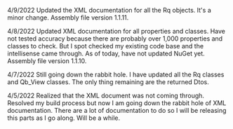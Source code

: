 4/9/2022
Updated the XML documentation for all the Rq objects.  It's a minor change.  Assembly file version 1.1.11.

4/8/2022
Updated XML documentation for all properties and classes.  Have not tested accuracy because there are probably over 1,000 properties and classes to check.  But I spot checked my existing code base and the intellisense came through.  As of today, have not updated NuGet yet.  Assembly file version 1.1.10.

4/7/2022
Still going down the rabbit hole.  I have updated all the Rq classes and Qb_View classes.  The only thing remaining are the returned Dtos.  

4/5/2022 
Realized that the XML document was not coming through.  Resolved my build process but now I am going down the rabbit hole of XML documentation.  There are a lot of documentation to do so I will be releasing this parts as I go along.  Will be a while.
